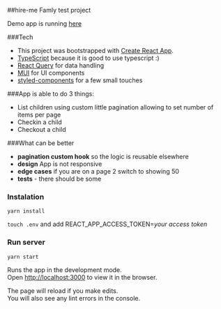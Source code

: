 ##hire-me Famly test project 

Demo app is running [here](https://61a9d2d4b552710008e3062e--cranky-galileo-bc5a61.netlify.app/) 

###Tech
- This project was bootstrapped with [Create React App](https://github.com/facebook/create-react-app).
- [TypeScript](https://www.typescriptlang.org/) because it is good to use typescript :) 
- [React Query](https://react-query.tanstack.com/) for data handling
- [MUI](https://mui.com/) for UI components
- [styled-components](https://styled-components.com/) for a few small touches 

###App is able to do 3 things:
- List children using custom little pagination allowing to set number of items per page  
- Checkin a child
- Checkout a child

###What can be better
- **pagination custom hook** so the logic is reusable elsewhere  
- **design** App is not responsive 
- **edge cases** if you are on a page 2 switch to showing 50  
- **tests** - there should be some 

### Instalation
`yarn install`

`touch .env` and add   REACT_APP_ACCESS_TOKEN=_your access token_

### Run server
 `yarn start`

Runs the app in the development mode.\
Open [http://localhost:3000](http://localhost:3000) to view it in the browser.

The page will reload if you make edits.\
You will also see any lint errors in the console.
